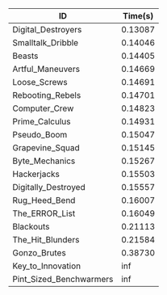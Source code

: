 |ID|Time(s)|
|-|-|
|Digital_Destroyers|0.13087|
|Smalltalk_Dribble|0.14046|
|Beasts|0.14405|
|Artful_Maneuvers|0.14669|
|Loose_Screws|0.14691|
|Rebooting_Rebels|0.14701|
|Computer_Crew|0.14823|
|Prime_Calculus|0.14931|
|Pseudo_Boom|0.15047|
|Grapevine_Squad|0.15145|
|Byte_Mechanics|0.15267|
|Hackerjacks|0.15503|
|Digitally_Destroyed|0.15557|
|Rug_Heed_Bend|0.16007|
|The_ERROR_List|0.16049|
|Blackouts|0.21113|
|The_Hit_Blunders|0.21584|
|Gonzo_Brutes|0.38730|
|Key_to_Innovation|inf|
|Pint_Sized_Benchwarmers|inf|
